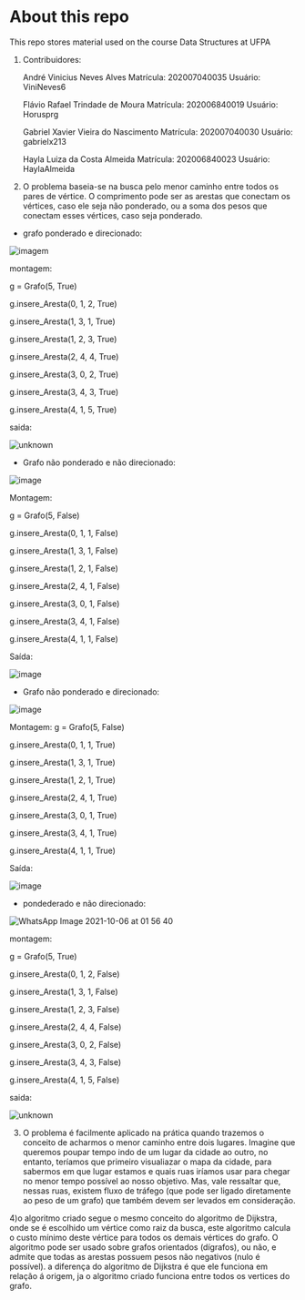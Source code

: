 # About this repo

This repo stores material used on the course Data Structures at UFPA

1) Contribuidores:

   André Vinicius Neves Alves
   Matrícula: 202007040035
   Usuário: ViniNeves6
   
   Flávio Rafael Trindade de Moura
   Matrícula: 202006840019
   Usuário: Horusprg

   Gabriel Xavier Vieira do Nascimento
   Matrícula: 202007040030
   Usuário: gabrielx213
    
   Hayla Luiza da Costa Almeida
   Matrícula: 202006840023
   Usuário: HaylaAlmeida

2) O problema baseia-se na busca pelo menor caminho entre todos os pares de vértice. O comprimento pode ser as arestas que conectam os vértices, caso ele seja não ponderado, ou a soma dos pesos que conectam esses vértices, caso seja ponderado.

- grafo ponderado e direcionado:

![imagem](https://user-images.githubusercontent.com/70808027/136249702-877698f6-64ff-4df1-9bff-757ef3d10486.jpeg)

montagem:

g = Grafo(5, True)

g.insere_Aresta(0, 1, 2, True)

g.insere_Aresta(1, 3, 1, True)

g.insere_Aresta(1, 2, 3, True)

g.insere_Aresta(2, 4, 4, True)

g.insere_Aresta(3, 0, 2, True)

g.insere_Aresta(3, 4, 3, True)

g.insere_Aresta(4, 1, 5, True)

saida:

![unknown](https://user-images.githubusercontent.com/70808027/136250695-4a8d7770-1f5a-4629-97f8-bb0123af12ba.png)

- Grafo não ponderado e não direcionado:

![image](https://user-images.githubusercontent.com/80348569/136139861-9094e5a4-f84f-4db7-aa01-76c784abaa1a.png)

Montagem:

g = Grafo(5, False)

g.insere_Aresta(0, 1, 1, False)

g.insere_Aresta(1, 3, 1, False)

g.insere_Aresta(1, 2, 1, False)

g.insere_Aresta(2, 4, 1, False)

g.insere_Aresta(3, 0, 1, False)

g.insere_Aresta(3, 4, 1, False)

g.insere_Aresta(4, 1, 1, False)

Saída:

![image](https://user-images.githubusercontent.com/80348569/136140108-a28bb9b5-5ccd-46a0-84f3-c2f6279c3b84.png)



- Grafo não ponderado e direcionado:

![image](https://user-images.githubusercontent.com/80348569/136139186-fc7a8ef4-2ff0-45fd-bc30-5f1e66b5630e.png)

Montagem:
g = Grafo(5, False)

g.insere_Aresta(0, 1, 1, True)

g.insere_Aresta(1, 3, 1, True)

g.insere_Aresta(1, 2, 1, True)

g.insere_Aresta(2, 4, 1, True)

g.insere_Aresta(3, 0, 1, True)

g.insere_Aresta(3, 4, 1, True)

g.insere_Aresta(4, 1, 1, True)

Saída:

![image](https://user-images.githubusercontent.com/80348569/136141735-22f0ee50-391b-4aa4-8431-7e487128cecd.png)


- pondederado e não direcionado:

![WhatsApp Image 2021-10-06 at 01 56 40](https://user-images.githubusercontent.com/70808027/136250806-2f88bc14-df0c-41d6-a15c-0e90f8301edb.jpeg)

montagem:

g = Grafo(5, True)

g.insere_Aresta(0, 1, 2, False)

g.insere_Aresta(1, 3, 1, False)

g.insere_Aresta(1, 2, 3, False)

g.insere_Aresta(2, 4, 4, False)

g.insere_Aresta(3, 0, 2, False)

g.insere_Aresta(3, 4, 3, False)

g.insere_Aresta(4, 1, 5, False)

saida:

![unknown](https://user-images.githubusercontent.com/70808027/136251095-c3f518d9-0ebd-4e30-94b4-03da53b04ec6.png)


3) O problema é facilmente aplicado na prática quando trazemos o conceito de acharmos o menor caminho entre dois lugares. Imagine que queremos poupar tempo indo de um lugar da cidade ao outro, no entanto, teríamos que primeiro visualiazar o mapa da cidade, para sabermos em que lugar estamos e quais ruas iríamos usar para chegar no menor tempo possível ao nosso objetivo. Mas, vale ressaltar que, nessas ruas, existem fluxo de tráfego (que pode ser ligado diretamente ao peso de um grafo) que também devem ser levados em consideração.

4)o algoritmo criado segue o mesmo conceito do algoritmo de Dijkstra, onde se é escolhido um vértice como raiz da busca, este algoritmo calcula o custo mínimo deste vértice para todos os demais vértices do grafo. O algoritmo pode ser usado sobre grafos orientados (dígrafos), ou não, e admite que todas as arestas possuem pesos não negativos (nulo é possível). a diferença do algoritmo de Dijkstra é que ele funciona em relação á origem, ja o algoritmo criado funciona entre todos os vertices do grafo.
